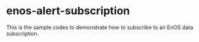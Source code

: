 # enos-alert-subscription
This is the sample codes to demonstrate how to subscribe to an EnOS data subscription.
